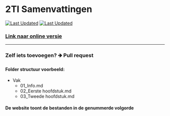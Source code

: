 # 2TI Samenvattingen
[<img alt="Last Updated" src="https://img.shields.io/github/last-commit/quinten-bosch/2ti-samenvattingen?label=Last%20updated">](https://2ti.quintenbosch.be/)
[<img alt="Last Updated" src="https://img.shields.io/github/commit-activity/m/quinten-bosch/2ti-samenvattingen">](https://2ti.quintenbosch.be/)
### [Link naar online versie](https://2ti.quintenbosch.be/)
---

### Zelf iets toevoegen? 🡺 Pull request 

#### Folder structuur voorbeeld:
- Vak
	- 01_Info.md
	- 02_Eerste hoofdstuk.md
	- 03_Tweede hoofdstuk.md

#### De website toont de bestanden in de genummerde volgorde
